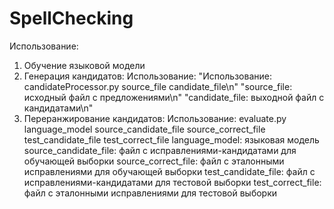 # SpellChecking

Использование:
1) Обучение языковой модели
2) Генерация кандидатов:
Использование:
"Использование: candidateProcessor.py source_file candidate_file\n"
                 "source_file: исходный файл c предложениями\n"
                 "candidate_file: выходной файл с кандидатами\n"
3) Переранжирование кандидатов:
Использование: evaluate.py language_model source_candidate_file source_correct_file test_candidate_file test_correct_file
language_model: языковая модель
source_candidate_file: файл c исправлениями-кандидатами для обучающей выборки
source_correct_file: файл с эталонными исправлениями для обучающей выборки
test_candidate_file: файл с исправлениями-кандидатами для тестовой выборки
test_correct_file: файл с эталонными исправлениями для тестовой выборки
